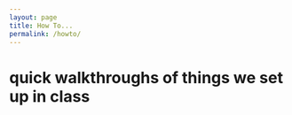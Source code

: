 ```yaml
---
layout: page
title: How To...
permalink: /howto/
---
```


# quick walkthroughs of things we set up in class
